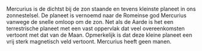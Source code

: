 Mercurius is de dichtst bij de zon staande en tevens kleinste planeet in ons zonnestelsel. De planeet is vernoemd naar de Romeinse god Mercurius vanwege de snelle omloop om de zon. Net als de Aarde is het een terrestrische planeet met een vast oppervlak dat veel overeenkomsten vertoont met dat van de Maan. Opmerkelijk is dat deze kleine planeet een vrij sterk magnetisch veld vertoont. Mercurius heeft geen manen.